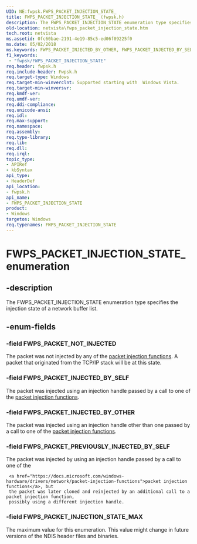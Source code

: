 ```yaml
---
UID: NE:fwpsk.FWPS_PACKET_INJECTION_STATE_
title: FWPS_PACKET_INJECTION_STATE_ (fwpsk.h)
description: The FWPS_PACKET_INJECTION_STATE enumeration type specifies the injection state of a network buffer list.
old-location: netvista\fwps_packet_injection_state.htm
tech.root: netvista
ms.assetid: 0fc60bae-2191-4e19-85c5-ed06f09225f0
ms.date: 05/02/2018
ms.keywords: FWPS_PACKET_INJECTED_BY_OTHER, FWPS_PACKET_INJECTED_BY_SELF, FWPS_PACKET_INJECTION_STATE, FWPS_PACKET_INJECTION_STATE enumeration [Network Drivers Starting with Windows Vista], FWPS_PACKET_INJECTION_STATE_, FWPS_PACKET_INJECTION_STATE_MAX, FWPS_PACKET_NOT_INJECTED, FWPS_PACKET_PREVIOUSLY_INJECTED_BY_SELF, fwpsk/FWPS_PACKET_INJECTED_BY_OTHER, fwpsk/FWPS_PACKET_INJECTED_BY_SELF, fwpsk/FWPS_PACKET_INJECTION_STATE, fwpsk/FWPS_PACKET_INJECTION_STATE_MAX, fwpsk/FWPS_PACKET_NOT_INJECTED, fwpsk/FWPS_PACKET_PREVIOUSLY_INJECTED_BY_SELF, netvista.fwps_packet_injection_state, wfp_ref_4_enum_d8d574f4-6323-43e0-924f-09639f6aec10.xml
f1_keywords:
 - "fwpsk/FWPS_PACKET_INJECTION_STATE"
req.header: fwpsk.h
req.include-header: Fwpsk.h
req.target-type: Windows
req.target-min-winverclnt: Supported starting with  Windows Vista.
req.target-min-winversvr: 
req.kmdf-ver: 
req.umdf-ver: 
req.ddi-compliance: 
req.unicode-ansi: 
req.idl: 
req.max-support: 
req.namespace: 
req.assembly: 
req.type-library: 
req.lib: 
req.dll: 
req.irql: 
topic_type:
- APIRef
- kbSyntax
api_type:
- HeaderDef
api_location:
- fwpsk.h
api_name:
- FWPS_PACKET_INJECTION_STATE
product:
- Windows
targetos: Windows
req.typenames: FWPS_PACKET_INJECTION_STATE
---
```


# FWPS_PACKET_INJECTION_STATE_ enumeration


## -description


The FWPS_PACKET_INJECTION_STATE enumeration type specifies the injection state of a network buffer
  list.


## -enum-fields




### -field FWPS_PACKET_NOT_INJECTED

The packet was not injected by any of the 
     <a href="https://docs.microsoft.com/windows-hardware/drivers/network/packet-injection-functions">packet injection functions</a>. A
     packet that originated from the TCP/IP stack will be at this state.


### -field FWPS_PACKET_INJECTED_BY_SELF

The packet was injected using an injection handle passed by a call to one of the 
     <a href="https://docs.microsoft.com/windows-hardware/drivers/network/packet-injection-functions">packet injection functions</a>.


### -field FWPS_PACKET_INJECTED_BY_OTHER

The packet was injected using an injection handle other than one passed by a call
     to one of the 
     <a href="https://docs.microsoft.com/windows-hardware/drivers/network/packet-injection-functions">packet injection functions</a>.


### -field FWPS_PACKET_PREVIOUSLY_INJECTED_BY_SELF

The packet was injected by using an injection handle passed by a call to one of the
     
     <a href="https://docs.microsoft.com/windows-hardware/drivers/network/packet-injection-functions">packet injection functions</a>, but
     the packet was later cloned and reinjected by an additional call to a packet injection function,
     possibly using a different injection handle.


### -field FWPS_PACKET_INJECTION_STATE_MAX

The maximum value for this enumeration. This value might change in future versions of the NDIS
     header files and binaries.

